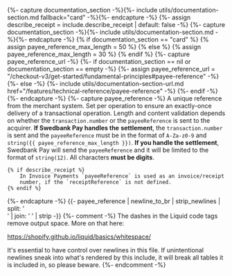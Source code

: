 {%- capture documentation_section -%}{%- include utils/documentation-section.md fallback="card" -%}{%- endcapture -%}
{%- assign describe_receipt = include.describe_receipt | default: false -%}
{%- capture documentation_section -%}{%- include utils/documentation-section.md -%}{%- endcapture -%}
{% if documentation_section == "card" %}
  {% assign payee_reference_max_length = 50 %}
{% else %}
  {% assign payee_reference_max_length = 30 %}
{% endif %}
{%- capture payee_reference_url -%}
    {%- if documentation_section == nil or documentation_section == empty -%}
        {%- assign payee_reference_url = "/checkout-v3/get-started/fundamental-principles#payee-reference" -%}
    {%- else -%}
        {%- include utils/documentation-section-url.md href="/features/technical-reference/payee-reference" -%}
    {%- endif -%}
{%- endcapture -%}
{%- capture payee_reference -%}
    A unique reference from the merchant system. Set per operation to
    ensure an exactly-once delivery of a transactional operation. Length and
    content validation depends on whether the `transaction.number` or the
    `payeeReference` is sent to the acquirer. **If Swedbank Pay handles the**
    **settlement**, the `transaction.number` is sent and the `payeeReference`
    must be in the format of `A-Za-z0-9` and
    `string({{ payee_reference_max_length }})`. **If you handle the settlement**,
    Swedbank Pay will send the `payeeReference` and it will be limited to the
    format of `string(12)`. All characters **must be digits**.

    {% if describe_receipt %}
        In Invoice Payments `payeeReference` is used as an invoice/receipt
        number, if the `receiptReference` is not defined.
    {% endif %}
{%- endcapture -%}
{{- payee_reference | newline_to_br | strip_newlines | split: '<br />' | join: ' ' | strip -}}
{%- comment -%}
The dashes in the Liquid code tags remove output space. More on that here:

<https://shopify.github.io/liquid/basics/whitespace/>

It's essential to have control over newlines in this file. If unintentional
newlines sneak into what's rendered by this include, it will break all tables
it is included in, so please beware.
{%- endcomment -%}
